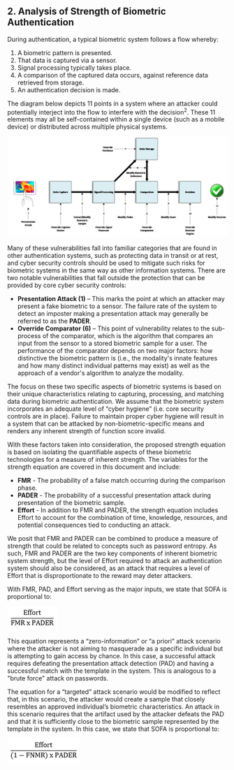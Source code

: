 ## 2. Analysis of Strength of Biometric Authentication
During authentication, a typical biometric system follows a flow whereby:

1.	A biometric pattern is presented.
1.	That data is captured via a sensor.
1.	Signal processing typically takes place.
1.	A comparison of the captured data occurs, against reference data retrieved from storage.
1.	An authentication decision is made.

The diagram below depicts 11 points in a system where an attacker could potentially interject into the flow to interfere with the decision<sup>2</sup>. These 11 elements may all be self-contained within a single device (such as a mobile device) or distributed across multiple physical systems.

![](media/attackdiagram.png)

Many of these vulnerabilities fall into familiar categories that are found in other authentication systems, such as protecting data in transit or at rest, and cyber security controls should be used to mitigate such risks for biometric systems in the same way as other information systems. There are two notable vulnerabilities that fall outside the protection that can be provided by core cyber security controls:

- **Presentation Attack (1)** – This marks the point at which an attacker may present a fake biometric to a sensor. The failure rate of the system to detect an imposter making a presentation attack may generally be referred to as the **PADER**.
- **Override Comparator (6)** – This point of vulnerability relates to the sub-process of the comparator, which is the algorithm that compares an input from the sensor to a stored biometric sample for a user. The performance of the comparator depends on two major factors: how distinctive the biometric pattern is (i.e., the modality's innate features and how many distinct individual patterns may exist) as well as the approach of a vendor's algorithm to analyze the modality.

The focus on these two specific aspects of biometric systems is based on their unique characteristics relating to capturing, processing, and matching data during biometric authentication. We assume that the biometric system incorporates an adequate level of “cyber hygiene” (i.e. core security controls are in place). Failure to maintain proper cyber hygiene will result in a system that can be attacked by non-biometric-specific means and renders any inherent strength of function score invalid. 

With these factors taken into consideration, the proposed strength equation is based on isolating the quantifiable aspects of these biometric technologies for a measure of inherent strength. The variables for the strength equation are covered in this document and include:

- **FMR** - The probability of a false match occurring during the comparison phase.
- **PADER** - The probability of a successful presentation attack during presentation of the biometric sample.
- **Effort** - In addition to FMR and PADER, the strength equation includes Effort to account for the combination of time, knowledge, resources, and potential consequences tied to conducting an attack.

We posit that FMR and PADER can be combined to produce a measure of strength that could be related to concepts such as password entropy. As such, FMR and PADER are the two key components of inherent biometric system strength, but the level of Effort required to attack an authentication system should also be considered, as an attack that requires a level of Effort that is disproportionate to the reward may deter attackers.

With FMR, PAD, and Effort serving as the major inputs, we state that SOFA is proportional to:

![](media/zeroinfosofa.png)

This equation represents a “zero-information” or “a priori” attack scenario where the attacker is not aiming to masquerade as a specific individual but is attempting to gain access by chance. In this case, a successful attack requires defeating the presentation attack detection (PAD) and having a successful match with the template in the system. This is analogous to a "brute force" attack on passwords. 

The equation for a “targeted” attack scenario would be modified to reflect that, in this scenario, the attacker would create a sample that closely resembles an approved individual’s biometric characteristics. An attack in this scenario requires that the artifact used by the attacker defeats the PAD and that it is sufficiently close to the biometric sample represented by the template in the system. In this case, we state that SOFA is proportional to:

![](media/targetedsofa.png)

